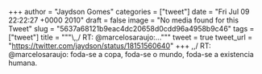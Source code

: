 
+++
author = "Jaydson Gomes"
categories = ["tweet"]
date = "Fri Jul 09 22:22:27 +0000 2010"
draft = false
image = "No media found for this Tweet"
slug = "5637a68121b9eac4dc20658d0cdd96a4958b9c46"
tags = ["tweet"]
title = """&#92;,,/ RT: @marcelosaraujo:..."""
tweet = true
tweet_url = "https://twitter.com/jaydson/status/18151560640"
+++
\,,/ RT: @marcelosaraujo: foda-se a copa, foda-se o mundo, foda-se a existencia humana.
